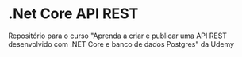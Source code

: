 # .Net Core   API REST

Repositório para o curso "Aprenda a criar e publicar uma API REST desenvolvido com .NET Core e banco de dados Postgres" da Udemy